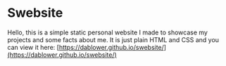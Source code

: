 # Swebsite
Hello, this is a simple static personal website I made to showcase my projects and some facts about me. It is just plain HTML and CSS and you can view it here: [https://dablower.github.io/swebsite/](https://dablower.github.io/swebsite/)
